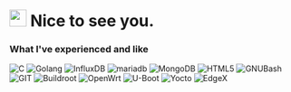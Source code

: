 <h1><img src="https://emojis.slackmojis.com/emojis/images/1643514872/8868/blob_cozy.png?1643514872" width="30"/> Nice to see you.</h1>

<!--<p>Welcome!</p>-->
<h3>What I've experienced and like</h3>
<p>
  <img alt="C" src="https://img.shields.io/badge/-C-A8B9CC?style=flat-square&logo=c&logoColor=white" />
  <img alt="Golang" src="https://img.shields.io/badge/-Go-00ADD8?style=flat-square&logo=go&logoColor=white" /> 
  <img alt="InfluxDB" src="https://img.shields.io/badge/-InfluxDB-22ADF6?style=flat-square&logo=influxdb&logoColor=white" />
  <img alt="mariadb" src="https://img.shields.io/badge/-MariaDB-003545?style=flat-square&logo=mariadb&logoColor=white" />
  <img alt="MongoDB" src="https://img.shields.io/badge/-MongoDB-47A248?style=flat-square&logo=mongodb&logoColor=white" />
  <img alt="HTML5" src="https://img.shields.io/badge/-html5-E34F26?style=flat-square&logo=html5&logoColor=white" />
  <img alt="GNUBash" src="https://img.shields.io/badge/-GNUBash-4EAA25?style=flat-square&logo=gnubash&logoColor=white" />
  <img alt="GIT" src="https://img.shields.io/badge/-Git-F05032?style=flat-square&logo=git&logoColor=white" />
  <img alt="Buildroot" src="https://img.shields.io/badge/-Buildroot-E6E82A?style=flat-square&logo=buildroot&logoColor=white" />
  <img alt="OpenWrt" src="https://img.shields.io/badge/-OpenWrt-00B5E2?style=flat-square&logo=openwrt&logoColor=white" />
  <img alt="U-Boot" src="https://img.shields.io/badge/-UBoot-FFCC88?style=flat-square&logo=uboot&logoColor=white" />
  <img alt="Yocto" src="https://img.shields.io/badge/-Yocto-424242?style=flat-square&logo=yocto&logoColor=white" />
  <img alt="EdgeX" src="https://img.shields.io/badge/-EdgeX-95314C?style=flat-square&logo=edgex&logoColor=white" />
</p>
